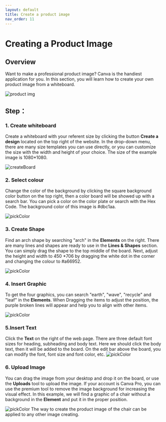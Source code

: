 ```yaml
---
layout: default
title: Create a product image
nav_order: 11
---
```


# Creating a Product Image


## Overview

Want to make a professional product image? Canva is the handiest application for you. In this section, you will learn how to create your own product image from a whiteboard.

  

![product img](PATH?RAW=TRUE )

  

## Step：

### 1. Create whiteboard

Create a whiteboard with your referent size by clicking the button **Create a design** located on the top right of the website. In the drop-down menu, there are many size templates you can use directly, or you can customize the size with the width and height of your choice. The size of the example image is 1080*1080.

![createBoard](PATH?RAW=TRUE )


### 2. Select colour

Change the color of the background by clicking the square background color button on the top right, then a color board will be showed up with a search bar. You can pick a color on the color plate or search with the Hex Code. The background color of this image is #dbc1aa.

![pickColor](PATH?RAW=TRUE )

  

### 3. Create Shape

Find an arch shape by searching "arch" in the **Elements** on the right. There are many lines and shapes are ready to use in the **Lines & Shapes** section. You can simply drag the shape to the top middle of the board. Next, adjust the height and width to 450 *706 by dragging the white dot in the corner and changing the colour to #a66952.

  ![pickColor](PATH?RAW=TRUE )

### 4. Insert Graphic

To get the four graphics, you can search "earth", "wave", "recycle" and "leaf" in the **Elements**. When Dragging the items to adjust the position, the purple broken lines will appear and help you to align with other items.

  ![pickColor](PATH?RAW=TRUE )

### 5.Insert Text

Click the **Text** on the right of the web page. There are three default font sizes for heading, subheading and body text. Here we should click the body text, then it will be added to the board. On the edit bar above the board, you can modify the font, font size and font color, etc.
![pickColor](PATH?RAW=TRUE )
  

### 6. Upload Image

You can drag the image from your desktop and drop it on the board,  or use the **Uploads** tool to upload the image. If your account is Canva Pro, you can use the premium tool to remove the image background for increasing the visual effect. In this example, we will find a graphic of a chair without a background in the **Element** and put it in the proper position.

![pickColor](PATH?RAW=TRUE )
The way to create the product image of the chair can be applied to any other image creating.

